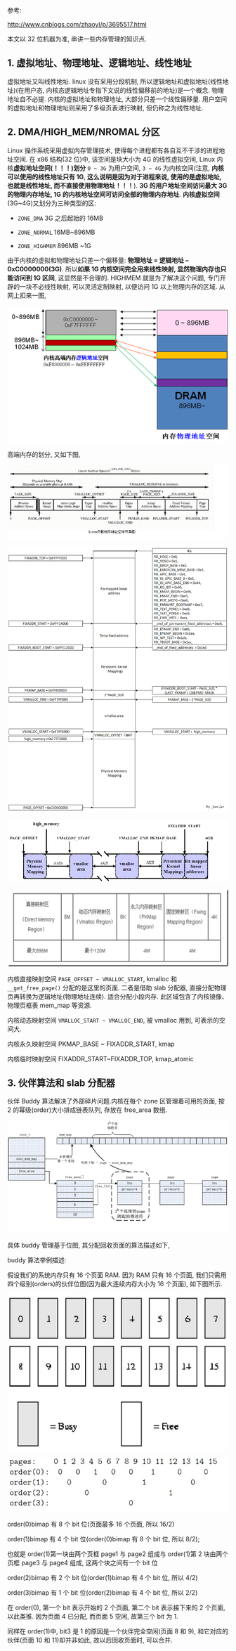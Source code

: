 参考:

http://www.cnblogs.com/zhaoyl/p/3695517.html

本文以 32 位机器为准, 串讲一些内存管理的知识点.

## 1. 虚拟地址、物理地址、逻辑地址、线性地址

虚拟地址又叫线性地址. linux 没有采用分段机制, 所以逻辑地址和虚拟地址(线性地址)(在用户态, 内核态逻辑地址专指下文说的线性偏移前的地址)是一个概念. 物理地址自不必提. 内核的虚拟地址和物理地址, 大部分只差一个线性偏移量. 用户空间的虚拟地址和物理地址则采用了多级页表进行映射, 但仍称之为线性地址.

## 2. DMA/HIGH_MEM/NROMAL 分区

Linux 操作系统采用虚拟内存管理技术, 使得每个进程都有各自互不干涉的进程地址空间. 在 x86 结构(32 位)中, 该空间是块大小为 4G 的线性虚拟空间, Linux 内核**虚拟地址空间(！！！)划分** `0 ~ 3G` 为用户空间, `3 ~ 4G` 为内核空间(注意, **内核可以使用的线性地址只有 1G**, **这么说明是因为对于进程来说, 使用的是虚拟地址, 也就是线性地址, 而不直接使用物理地址！！！**). **3G 的用户地址空间访问最大 3G 的物理内存地址, 1G 的内核地址空间可访问全部的物理内存地址**. **内核虚拟空间**(3G\~4G)又划分为三种类型的区:

- `ZONE_DMA` 3G 之后起始的 16MB

- `ZONE_NORMAL` 16MB~896MB

- `ZONE_HIGHMEM` 896MB ~1G

由于内核的虚拟和物理地址只差一个偏移量: **物理地址 = 逻辑地址 – 0xC0000000(3G)**. 所以**如果 1G 内核空间完全用来线性映射, 显然物理内存也只能访问到 1G 区间**, 这显然是不合理的. HIGHMEM 就是为了解决这个问题, 专门开辟的一块不必线性映射, 可以灵活定制映射, 以便访问 1G 以上物理内存的区域. 从网上扣来一图,

![config](images/1.png)

高端内存的划分, 又如下图,

![config](images/2.png)

![config](images/10.png)

![config](images/11.png)

![config](images/12.png)

内核直接映射空间 `PAGE_OFFSET ~ VMALLOC_START`, kmalloc 和 `__get_free_page()` 分配的是这里的页面. 二者是借助 slab 分配器, 直接分配物理页再转换为逻辑地址(物理地址连续). 适合分配小段内存. 此区域包含了内核镜像、物理页框表 mem_map 等资源.

内核动态映射空间 `VMALLOC_START ~ VMALLOC_END`, 被 vmalloc 用到, 可表示的空间大.

内核永久映射空间 PKMAP_BASE \~ FIXADDR_START, kmap

内核临时映射空间 FIXADDR_START\~FIXADDR_TOP, kmap_atomic

## 3. 伙伴算法和 slab 分配器

伙伴 Buddy 算法解决了外部碎片问题.内核在每个 zone 区管理着可用的页面, 按 2 的幂级(order)大小排成链表队列, 存放在 free_area 数组.

![config](images/3.png)

具体 buddy 管理基于位图, 其分配回收页面的算法描述如下,

buddy 算法举例描述:

假设我们的系统内存只有 16 个页面 RAM. 因为 RAM 只有 16 个页面, 我们只需用四个级别(orders)的伙伴位图(因为最大连续内存大小为 16 个页面), 如下图所示.

![config](images/4.png)

![config](images/5.png)

order(0)bimap 有 8 个 bit 位(页面最多 16 个页面, 所以 16/2)

order(1)bimap 有 4 个 bit 位(order(0)bimap 有 8 个 bit 位, 所以 8/2);

也就是 order(1)第一块由两个页框 page1 与 page2 组成与 order(1)第 2 块由两个页框 page3 与 page4 组成, 这两个块之间有一个 bit 位

order(2)bimap 有 2 个 bit 位(order(1)bimap 有 4 个 bit 位, 所以 4/2)

order(3)bimap 有 1 个 bit 位(order(2)bimap 有 4 个 bit 位, 所以 2/2)

在 order(0), 第一个 bit 表示开始的 2 个页面, 第二个 bit 表示接下来的 2 个页面, 以此类推. 因为页面 4 已分配, 而页面 5 空闲, 故第三个 bit 为 1.

同样在 order(1)中, bit3 是 1 的原因是一个伙伴完全空闲(页面 8 和 9), 和它对应的伙伴(页面 10 和 11)却并非如此, 故以后回收页面时, 可以合并.

